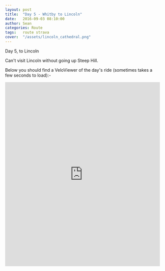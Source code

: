 ```yaml
---
layout: post
title:  "Day 5 - Whitby to Lincoln"
date:   2016-09-03 08:10:00
author: Sean
categories: Route
tags:	route strava
cover:  "/assets/lincoln_cathedral.png"
---
```


Day 5, to Lincoln

Can't visit Lincoln without going up Steep Hill.

Below you should find a VeloViewer of the day's ride (sometimes takes a
few seconds to load):-

<iframe style="width:100%;height:600px;" src="https://veloviewer.com/routes/6937586/embed2" frameborder="0" scrolling="no"></iframe>
